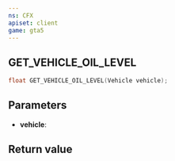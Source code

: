 ```yaml
---
ns: CFX
apiset: client
game: gta5
---
```

## GET_VEHICLE_OIL_LEVEL

```c
float GET_VEHICLE_OIL_LEVEL(Vehicle vehicle);
```


## Parameters
* **vehicle**: 

## Return value
